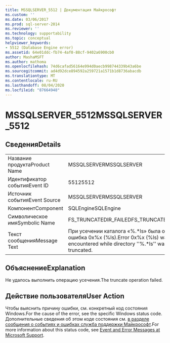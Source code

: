 ```yaml
---
title: MSSQLSERVER_5512 | Документация Майкрософт
ms.custom: ''
ms.date: 03/06/2017
ms.prod: sql-server-2014
ms.reviewer: ''
ms.technology: supportability
ms.topic: conceptual
helpviewer_keywords:
- 5512 (Database Engine error)
ms.assetid: 64e01ddc-fb74-4af0-88cf-9402a6900cb0
author: MashaMSFT
ms.author: mathoma
ms.openlocfilehash: 74d6cafad56164e994d0aecb998744339b43a6be
ms.sourcegitcommit: ad4d92dce894592a259721a1571b1d8736abacdb
ms.translationtype: MT
ms.contentlocale: ru-RU
ms.lasthandoff: 08/04/2020
ms.locfileid: "87664948"
---
```

# <a name="mssqlserver_5512"></a><span data-ttu-id="8ecc8-102">MSSQLSERVER_5512</span><span class="sxs-lookup"><span data-stu-id="8ecc8-102">MSSQLSERVER_5512</span></span>
    
## <a name="details"></a><span data-ttu-id="8ecc8-103">Сведения</span><span class="sxs-lookup"><span data-stu-id="8ecc8-103">Details</span></span>  
  
|||  
|-|-|  
|<span data-ttu-id="8ecc8-104">Название продукта</span><span class="sxs-lookup"><span data-stu-id="8ecc8-104">Product Name</span></span>|<span data-ttu-id="8ecc8-105">MSSQLSERVER</span><span class="sxs-lookup"><span data-stu-id="8ecc8-105">MSSQLSERVER</span></span>|  
|<span data-ttu-id="8ecc8-106">Идентификатор события</span><span class="sxs-lookup"><span data-stu-id="8ecc8-106">Event ID</span></span>|<span data-ttu-id="8ecc8-107">5512</span><span class="sxs-lookup"><span data-stu-id="8ecc8-107">5512</span></span>|  
|<span data-ttu-id="8ecc8-108">Источник события</span><span class="sxs-lookup"><span data-stu-id="8ecc8-108">Event Source</span></span>|<span data-ttu-id="8ecc8-109">MSSQLSERVER</span><span class="sxs-lookup"><span data-stu-id="8ecc8-109">MSSQLSERVER</span></span>|  
|<span data-ttu-id="8ecc8-110">Компонент</span><span class="sxs-lookup"><span data-stu-id="8ecc8-110">Component</span></span>|<span data-ttu-id="8ecc8-111">SQLEngine</span><span class="sxs-lookup"><span data-stu-id="8ecc8-111">SQLEngine</span></span>|  
|<span data-ttu-id="8ecc8-112">Символическое имя</span><span class="sxs-lookup"><span data-stu-id="8ecc8-112">Symbolic Name</span></span>|<span data-ttu-id="8ecc8-113">FS_TRUNCATEDIR_FAILED</span><span class="sxs-lookup"><span data-stu-id="8ecc8-113">FS_TRUNCATEDIR_FAILED</span></span>|  
|<span data-ttu-id="8ecc8-114">Текст сообщения</span><span class="sxs-lookup"><span data-stu-id="8ecc8-114">Message Text</span></span>|<span data-ttu-id="8ecc8-115">При усечении каталога «%.\*ls» была обнаружена ошибка 0x%x (%ls).</span><span class="sxs-lookup"><span data-stu-id="8ecc8-115">Error 0x%x (%ls) was encountered while directory ''%.\*ls'' was being truncated.</span></span>|  
  
## <a name="explanation"></a><span data-ttu-id="8ecc8-116">Объяснение</span><span class="sxs-lookup"><span data-stu-id="8ecc8-116">Explanation</span></span>  
 <span data-ttu-id="8ecc8-117">Не удалось выполнить операцию усечения.</span><span class="sxs-lookup"><span data-stu-id="8ecc8-117">The truncate operation failed.</span></span>  
  
## <a name="user-action"></a><span data-ttu-id="8ecc8-118">Действие пользователя</span><span class="sxs-lookup"><span data-stu-id="8ecc8-118">User Action</span></span>  
 <span data-ttu-id="8ecc8-119">Чтобы выяснить причину ошибки, см. конкретный код состояния Windows.</span><span class="sxs-lookup"><span data-stu-id="8ecc8-119">For the cause of the error, see the specific Windows status code.</span></span> <span data-ttu-id="8ecc8-120">Дополнительные сведения об этом коде состояния см. [в разделе сообщения о событиях и ошибках служба поддержки Майкрософт](https://support.microsoft.com/search?query=events%20and%20error%20messages).</span><span class="sxs-lookup"><span data-stu-id="8ecc8-120">For more information about this status code, see [Event and Error Messages at Microsoft Support](https://support.microsoft.com/search?query=events%20and%20error%20messages).</span></span>  
  
  
